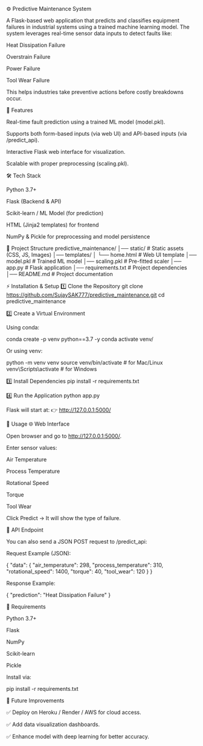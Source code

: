 ⚙️ Predictive Maintenance System

A Flask-based web application that predicts and classifies equipment failures in industrial systems using a trained machine learning model.
The system leverages real-time sensor data inputs to detect faults like:

Heat Dissipation Failure

Overstrain Failure

Power Failure

Tool Wear Failure

This helps industries take preventive actions before costly breakdowns occur.

🚀 Features

Real-time fault prediction using a trained ML model (model.pkl).

Supports both form-based inputs (via web UI) and API-based inputs (via /predict_api).

Interactive Flask web interface for visualization.

Scalable with proper preprocessing (scaling.pkl).

🛠️ Tech Stack

Python 3.7+

Flask (Backend & API)

Scikit-learn / ML Model (for prediction)

HTML (Jinja2 templates) for frontend

NumPy & Pickle for preprocessing and model persistence

📂 Project Structure
predictive_maintenance/
│── static/                 # Static assets (CSS, JS, Images)
│── templates/
│   └── home.html           # Web UI template
│── model.pkl               # Trained ML model
│── scaling.pkl             # Pre-fitted scaler
│── app.py                  # Flask application
│── requirements.txt        # Project dependencies
│── README.md               # Project documentation

⚡ Installation & Setup
1️⃣ Clone the Repository
git clone https://github.com/SujaySAK777/predictive_maintenance.git
cd predictive_maintenance

2️⃣ Create a Virtual Environment

Using conda:

conda create -p venv python==3.7 -y
conda activate venv/


Or using venv:

python -m venv venv
source venv/bin/activate  # for Mac/Linux
venv\Scripts\activate     # for Windows

3️⃣ Install Dependencies
pip install -r requirements.txt

4️⃣ Run the Application
python app.py


Flask will start at:
👉 http://127.0.0.1:5000/

📌 Usage
🌐 Web Interface

Open browser and go to http://127.0.0.1:5000/.

Enter sensor values:

Air Temperature

Process Temperature

Rotational Speed

Torque

Tool Wear

Click Predict → It will show the type of failure.

🔗 API Endpoint

You can also send a JSON POST request to /predict_api:

Request Example (JSON):

{
  "data": {
    "air_temperature": 298,
    "process_temperature": 310,
    "rotational_speed": 1400,
    "torque": 40,
    "tool_wear": 120
  }
}


Response Example:

{
  "prediction": "Heat Dissipation Failure"
}

📜 Requirements

Python 3.7+

Flask

NumPy

Scikit-learn

Pickle

Install via:

pip install -r requirements.txt

🔮 Future Improvements

✅ Deploy on Heroku / Render / AWS for cloud access.

✅ Add data visualization dashboards.

✅ Enhance model with deep learning for better accuracy.
